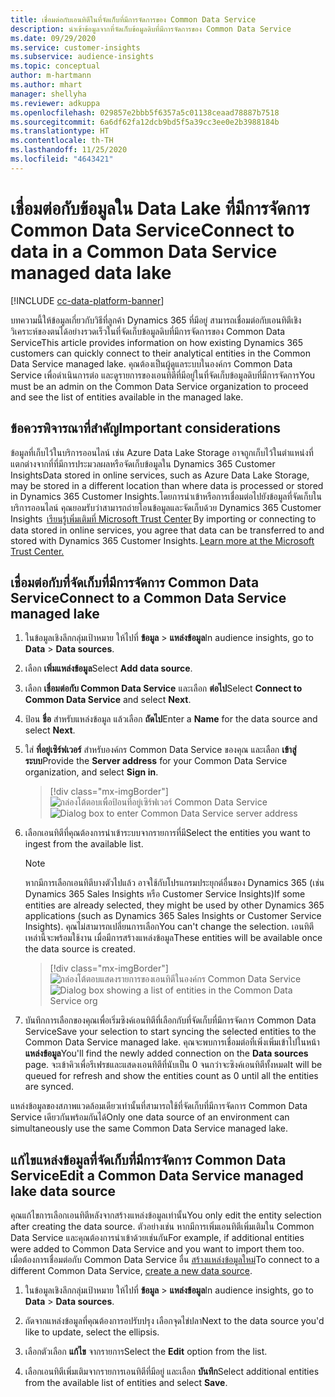 ```yaml
---
title: เชื่อมต่อกับเอนทิตีในที่จัดเก็บที่มีการจัดการของ Common Data Service
description: นำเข้าข้อมูลจากที่จัดเก็บข้อมูลดิบที่มีการจัดการของ Common Data Service
ms.date: 09/29/2020
ms.service: customer-insights
ms.subservice: audience-insights
ms.topic: conceptual
author: m-hartmann
ms.author: mhart
manager: shellyha
ms.reviewer: adkuppa
ms.openlocfilehash: 029857e2bbb5f6357a5c01138ceaad78887b7518
ms.sourcegitcommit: 6a6df62fa12dcb9bd5f5a39cc3ee0e2b3988184b
ms.translationtype: HT
ms.contentlocale: th-TH
ms.lasthandoff: 11/25/2020
ms.locfileid: "4643421"
---
```

# <a name="connect-to-data-in-a-common-data-service-managed-data-lake"></a><span data-ttu-id="11f6e-103">เชื่อมต่อกับข้อมูลใน Data Lake ที่มีการจัดการ Common Data Service</span><span class="sxs-lookup"><span data-stu-id="11f6e-103">Connect to data in a Common Data Service managed data lake</span></span>

[!INCLUDE [cc-data-platform-banner](../includes/cc-data-platform-banner.md)]

<span data-ttu-id="11f6e-104">บทความนี้ให้ข้อมูลเกี่ยวกับวิธีที่ลูกค้า Dynamics 365 ที่มีอยู่ สามารถเชื่อมต่อกับเอนทิตีเชิงวิเคราะห์ของตนได้อย่างรวดเร็วในที่จัดเก็บข้อมูลดิบที่มีการจัดการของ Common Data Service</span><span class="sxs-lookup"><span data-stu-id="11f6e-104">This article provides information on how existing Dynamics 365 customers can quickly connect to their analytical entities in the Common Data Service managed lake.</span></span> <span data-ttu-id="11f6e-105">คุณต้องเป็นผู้ดูแลระบบในองค์กร Common Data Service เพื่อดำเนินการต่อ และดูรายการของเอนทิตีที่มีอยู่ในที่จัดเก็บข้อมูลดิบที่มีการจัดการ</span><span class="sxs-lookup"><span data-stu-id="11f6e-105">You must be an admin on the Common Data Service organization to proceed and see the list of entities available in the managed lake.</span></span>

## <a name="important-considerations"></a><span data-ttu-id="11f6e-106">ข้อควรพิจารณาที่สำคัญ</span><span class="sxs-lookup"><span data-stu-id="11f6e-106">Important considerations</span></span>

<span data-ttu-id="11f6e-107">ข้อมูลที่เก็บไว้ในบริการออนไลน์ เช่น Azure Data Lake Storage อาจถูกเก็บไว้ในตำแหน่งที่แตกต่างจากที่ที่มีการประมวลผลหรือจัดเก็บข้อมูลใน Dynamics 365 Customer Insights</span><span class="sxs-lookup"><span data-stu-id="11f6e-107">Data stored in online services, such as Azure Data Lake Storage, may be stored in a different location than where data is processed or stored in Dynamics 365 Customer Insights.</span></span><span data-ttu-id="11f6e-108">โดยการนำเข้าหรือการเชื่อมต่อไปยังข้อมูลที่จัดเก็บในบริการออนไลน์ คุณยอมรับว่าสามารถถ่ายโอนข้อมูลและจัดเก็บด้วย Dynamics 365 Customer Insights  [เรียนรู้เพิ่มเติมที่ Microsoft Trust Center](https://www.microsoft.com/trust-center)</span><span class="sxs-lookup"><span data-stu-id="11f6e-108"> By importing or connecting to data stored in online services, you agree that data can be transferred to and stored with Dynamics 365 Customer Insights. [Learn more at the Microsoft Trust Center.](https://www.microsoft.com/trust-center)</span></span>

## <a name="connect-to-a-common-data-service-managed-lake"></a><span data-ttu-id="11f6e-109">เชื่อมต่อกับที่จัดเก็บที่มีการจัดการ Common Data Service</span><span class="sxs-lookup"><span data-stu-id="11f6e-109">Connect to a Common Data Service managed lake</span></span>

1. <span data-ttu-id="11f6e-110">ในข้อมูลเชิงลึกกลุ่มเป้าหมาย ให้ไปที่ **ข้อมูล** > **แหล่งข้อมูล**</span><span class="sxs-lookup"><span data-stu-id="11f6e-110">In audience insights, go to **Data** > **Data sources**.</span></span>

2. <span data-ttu-id="11f6e-111">เลือก **เพิ่มแหล่งข้อมูล**</span><span class="sxs-lookup"><span data-stu-id="11f6e-111">Select **Add data source**.</span></span>

3. <span data-ttu-id="11f6e-112">เลือก **เชื่อมต่อกับ Common Data Service** และเลือก **ต่อไป**</span><span class="sxs-lookup"><span data-stu-id="11f6e-112">Select **Connect to Common Data Service** and select **Next**.</span></span>

4. <span data-ttu-id="11f6e-113">ป้อน **ชื่อ** สำหรับแหล่งข้อมูล แล้วเลือก **ถัดไป**</span><span class="sxs-lookup"><span data-stu-id="11f6e-113">Enter a **Name** for the data source and select **Next**.</span></span>

5. <span data-ttu-id="11f6e-114">ใส่ **ที่อยู่เซิร์ฟเวอร์** สำหรับองค์กร Common Data Service ของคุณ และเลือก **เข้าสู่ระบบ**</span><span class="sxs-lookup"><span data-stu-id="11f6e-114">Provide the **Server address** for your Common Data Service organization, and select **Sign in**.</span></span>

   > [!div class="mx-imgBorder"]
   > <span data-ttu-id="11f6e-115">![กล่องโต้ตอบเพื่อป้อนที่อยู่เซิร์ฟเวอร์ Common Data Service](media/enter-CDS-org-details.png)</span><span class="sxs-lookup"><span data-stu-id="11f6e-115">![Dialog box to enter Common Data Service server address](media/enter-CDS-org-details.png)</span></span>

6. <span data-ttu-id="11f6e-116">เลือกเอนทิตีที่คุณต้องการนำเข้าระบบจากรายการที่มี</span><span class="sxs-lookup"><span data-stu-id="11f6e-116">Select the entities you want to ingest from the available list.</span></span>    

   > [!NOTE]
   > <span data-ttu-id="11f6e-117">หากมีการเลือกเอนทิตีบางตัวไปแล้ว อาจใช้กับโปรแกรมประยุกต์อื่นของ Dynamics 365 (เช่น Dynamics 365 Sales Insights หรือ Customer Service Insights)</span><span class="sxs-lookup"><span data-stu-id="11f6e-117">If some entities are already selected, they might be used by other Dynamics 365 applications (such as Dynamics 365 Sales Insights or Customer Service Insights).</span></span> <span data-ttu-id="11f6e-118">คุณไม่สามารถเปลี่ยนการเลือก</span><span class="sxs-lookup"><span data-stu-id="11f6e-118">You can't change the selection.</span></span> <span data-ttu-id="11f6e-119">เอนทิตีเหล่านี้จะพร้อมใช้งาน เมื่อมีการสร้างแหล่งข้อมูล</span><span class="sxs-lookup"><span data-stu-id="11f6e-119">These entities will be available once the data source is created.</span></span>

   > [!div class="mx-imgBorder"]
   > <span data-ttu-id="11f6e-120">![กล่องโต้ตอบแสดงรายการของเอนทิตีในองค์กร Common Data Service](media/select-analytical-entities.png)</span><span class="sxs-lookup"><span data-stu-id="11f6e-120">![Dialog box showing a list of entities in the Common Data Service org](media/select-analytical-entities.png)</span></span>

7. <span data-ttu-id="11f6e-121">บันทึกการเลือกของคุณเพื่อเริ่มซิงค์เอนทิตีที่เลือกกับที่จัดเก็บที่มีการจัดการ Common Data Service</span><span class="sxs-lookup"><span data-stu-id="11f6e-121">Save your selection to start syncing the selected entities to the Common Data Service managed lake.</span></span> <span data-ttu-id="11f6e-122">คุณจะพบการเชื่อมต่อที่เพิ่งเพิ่มเข้าไปในหน้า **แหล่งข้อมูล**</span><span class="sxs-lookup"><span data-stu-id="11f6e-122">You'll find the newly added connection on the **Data sources** page.</span></span> <span data-ttu-id="11f6e-123">จะเข้าคิวเพื่อรีเฟรชและแสดงเอนทิตีที่นับเป็น 0 จนกว่าจะซิงค์เอนทิตีทั้งหมด</span><span class="sxs-lookup"><span data-stu-id="11f6e-123">It will be queued for refresh and show the entities count as 0 until all the entities are synced.</span></span>

<span data-ttu-id="11f6e-124">แหล่งข้อมูลของสภาพแวดล้อมเดียวเท่านั้นที่สามารถใช้ที่จัดเก็บที่มีการจัดการ Common Data Service เดียวกันพร้อมกันได้</span><span class="sxs-lookup"><span data-stu-id="11f6e-124">Only one data source of an environment can simultaneously use the same Common Data Service managed lake.</span></span>

## <a name="edit-a-common-data-service-managed-lake-data-source"></a><span data-ttu-id="11f6e-125">แก้ไขแหล่งข้อมูลที่จัดเก็บที่มีการจัดการ Common Data Service</span><span class="sxs-lookup"><span data-stu-id="11f6e-125">Edit a Common Data Service managed lake data source</span></span>

<span data-ttu-id="11f6e-126">คุณแก้ไขการเลือกเอนทิตีหลังจากสร้างแหล่งข้อมูลเท่านั้น</span><span class="sxs-lookup"><span data-stu-id="11f6e-126">You only edit the entity selection after creating the data source.</span></span> <span data-ttu-id="11f6e-127">ตัวอย่างเช่น หากมีการเพิ่มเอนทิตีเพิ่มเติมใน Common Data Service และคุณต้องการนำเข้าด้วยเช่นกัน</span><span class="sxs-lookup"><span data-stu-id="11f6e-127">For example, if additional entities were added to Common Data Service and you want to import them too.</span></span>    
<span data-ttu-id="11f6e-128">เมื่อต้องการเชื่อมต่อกับ Common Data Service อื่น [สร้างแหล่งข้อมูลใหม่](#connect-to-a-common-data-service-managed-lake)</span><span class="sxs-lookup"><span data-stu-id="11f6e-128">To connect to a different Common Data Service, [create a new data source](#connect-to-a-common-data-service-managed-lake).</span></span>

1. <span data-ttu-id="11f6e-129">ในข้อมูลเชิงลึกกลุ่มเป้าหมาย ให้ไปที่ **ข้อมูล** > **แหล่งข้อมูล**</span><span class="sxs-lookup"><span data-stu-id="11f6e-129">In audience insights, go to **Data** > **Data sources**.</span></span>

2. <span data-ttu-id="11f6e-130">ถัดจากแหล่งข้อมูลที่คุณต้องการอปรับปรุง เลือกจุดไข่ปลา</span><span class="sxs-lookup"><span data-stu-id="11f6e-130">Next to the data source you'd like to update, select the ellipsis.</span></span>

3. <span data-ttu-id="11f6e-131">เลือกตัวเลือก **แก้ไข** จากรายการ</span><span class="sxs-lookup"><span data-stu-id="11f6e-131">Select the **Edit** option from the list.</span></span>

4. <span data-ttu-id="11f6e-132">เลือกเอนทิตีเพิ่มเติมจากรายการเอนทิตีที่มีอยู่ และเลือก **บันทึก**</span><span class="sxs-lookup"><span data-stu-id="11f6e-132">Select additional entities from the available list of entities and select **Save**.</span></span>
